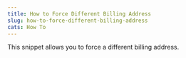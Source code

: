 ```yaml
---
title: How to Force Different Billing Address
slug: how-to-force-different-billing-address
cats: How To
---
```


 This snippet allows you to force a different billing address.

<script src="https://gist.github.com/clifgriffin/32349f2b2c3c4fce2fc63ddc77682b34.js" type="text/javascript"></script>